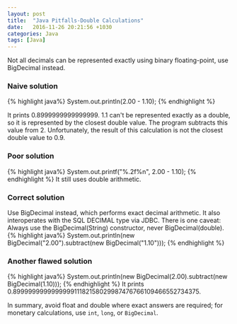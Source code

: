```yaml
---
layout: post
title:  "Java Pitfalls-Double Calculations"
date:   2016-11-26 20:21:56 +1030
categories: Java
tags: [Java]
---
```

Not all decimals can be represented exactly using binary floating-point, use BigDecimal instead.
<!--summary break-->

### Naive solution

{% highlight java%}
System.out.println(2.00 - 1.10);
{% endhighlight %}

It prints 0.8999999999999999. 1.1 can't be represented exactly as a double, so it is represented by the closest double value. The program subtracts this value from 2. Unfortunately, the result of this calculation is not the closest double value to 0.9.

### Poor solution

{% highlight java%}
System.out.printf("%.2f%n", 2.00 - 1.10);
{% endhighlight %}
It still uses double arithmetic.

### Correct solution
Use BigDecimal instead, which performs exact decimal arithmetic. It also interoperates with the SQL DECIMAL type via JDBC. There is one caveat: Always use the BigDecimal(String) constructor, never BigDecimal(double).
{% highlight java%}
System.out.println(new BigDecimal("2.00").subtract(new BigDecimal("1.10")));
{% endhighlight %}

### Another flawed solution
{% highlight java%}
System.out.println(new BigDecimal(2.00).subtract(new BigDecimal(1.10)));
{% endhighlight %}
It prints 0.899999999999999911182158029987476766109466552734375.


In summary, avoid float and double where exact answers are required; for monetary calculations, use `int`, `long`, or `BigDecimal`.